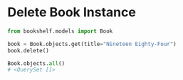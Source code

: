# Delete Book Instance

```python
from bookshelf.models import Book

book = Book.objects.get(title="Nineteen Eighty-Four")
book.delete()

Book.objects.all()
# <QuerySet []>
